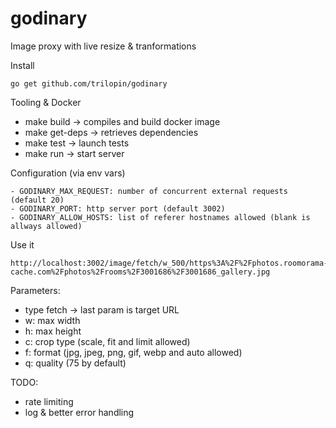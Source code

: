 # godinary
Image proxy with live resize &amp; tranformations


Install
```
go get github.com/trilopin/godinary
```



Tooling & Docker
- make build -> compiles and build docker image
- make get-deps -> retrieves dependencies
- make test -> launch tests
- make run -> start server


Configuration (via env vars)
```
- GODINARY_MAX_REQUEST: number of concurrent external requests (default 20)
- GODINARY_PORT: http server port (default 3002)
- GODINARY_ALLOW_HOSTS: list of referer hostnames allowed (blank is allways allowed)
```


Use it
```
http://localhost:3002/image/fetch/w_500/https%3A%2F%2Fphotos.roomorama-cache.com%2Fphotos%2Frooms%2F3001686%2F3001686_gallery.jpg
```

Parameters:
- type fetch -> last param is target URL
- w: max width
- h: max height
- c: crop type (scale, fit and limit allowed)
- f: format (jpg, jpeg, png, gif, webp and auto allowed)
- q: quality (75 by default)

TODO:
- rate limiting
- log & better error handling
